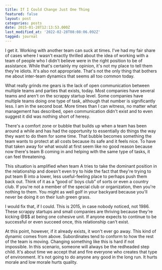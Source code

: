 ```yaml
---
title: If I Could Change Just One Thing
featured: false
layout: post
categories: posts
date: 2015-01-28T12:13:53.000Z
last_modified_at: '2022-02-28T08:08:06.092Z'
tagged: journal
---
```


I get it. Working with another team can suck at times. I've had my fair share of cases where I wasn't exactly thrilled about the idea of working with a team of people who I didn't believe were in the right position to be of assistance. While that's certainly my opinion, it's not my place to tell them they're idiots. It's also not appropriate. That's not the only thing that bothers me about inter-team dynamics that seems all too common today.

What really grinds me gears is the lack of open communication between multiple teams and parties that exists, today. Most companies have several teams and aren't on the scrappy startup level. Some companies have multiple teams doing one type of task, although that number is significantly less. I am in the second boat. More times than I can witness, no matter what management has described, open communication didn't exist and to even suggest it did was nothing short of heresy.

There's a comfort zone or bubble that builds up when a team has been around a while and has had the opportunity to essentially do things the way they want to do them for some time. That bubble becomes something the team wants to protect at all costs because its safe and it feels nice. To have that taken away for what would at first seem like no good reason because now there's team B coming in and helping with the same type of tasks, it can feel threatening.

This situation is amplified when team A tries to take the dominant position in the relationship and doesn't even try to hide the fact that they're trying to put team B into a lower, less useful-feeling place to perhaps push them back out. Think of it as a “good ol' boys club” of sorts or even a country club. If you're not a member of the special club or organization, then you're nothing to them. You might as well golf in your backyard because you'll never be doing it on their lush green grass.

I would fix that, if I could. This is 2015, in case nobody noticed, not 1986. These scrappy startups and small companies are thriving because they're kicking @$$ at being one cohesive unit. If anyone expects to continue to be successful or even succeed once, this relationship can't exist.

At this point, however, if it already exists, it won't ever go away. This kind of dynamic comes from above. Subordinates tend to conform to how the rest of the team is moving. Changing something like this is hard if not impossible. In this scenario, someone will always be the redheaded step child. It's about time we accept that and fire everyone who creates that type of environment. It's not going to do anyone any good in the long run. It hurts morale and low morale hurts quality.

